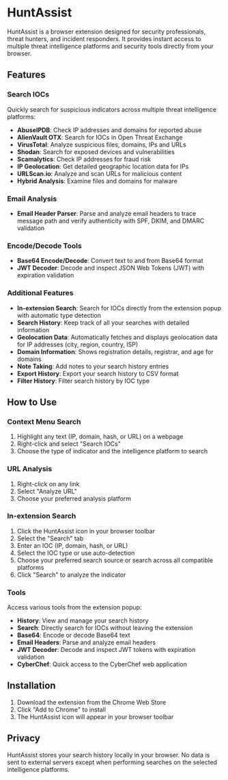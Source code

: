 # HuntAssist

HuntAssist is a browser extension designed for security professionals, threat hunters, and incident responders. It provides instant access to multiple threat intelligence platforms and security tools directly from your browser.

## Features

### Search IOCs
Quickly search for suspicious indicators across multiple threat intelligence platforms:
- **AbuseIPDB**: Check IP addresses and domains for reported abuse
- **AlienVault OTX**: Search for IOCs in Open Threat Exchange
- **VirusTotal**: Analyze suspicious files, domains, IPs and URLs
- **Shodan**: Search for exposed devices and vulnerabilities
- **Scamalytics**: Check IP addresses for fraud risk
- **IP Geolocation**: Get detailed geographic location data for IPs
- **URLScan.io**: Analyze and scan URLs for malicious content
- **Hybrid Analysis**: Examine files and domains for malware

### Email Analysis
- **Email Header Parser**: Parse and analyze email headers to trace message path and verify authenticity with SPF, DKIM, and DMARC validation

### Encode/Decode Tools
- **Base64 Encode/Decode**: Convert text to and from Base64 format
- **JWT Decoder**: Decode and inspect JSON Web Tokens (JWT) with expiration validation

### Additional Features
- **In-extension Search**: Search for IOCs directly from the extension popup with automatic type detection
- **Search History**: Keep track of all your searches with detailed information
- **Geolocation Data**: Automatically fetches and displays geolocation data for IP addresses (city, region, country, ISP)
- **Domain Information**: Shows registration details, registrar, and age for domains
- **Note Taking**: Add notes to your search history entries
- **Export History**: Export your search history to CSV format
- **Filter History**: Filter search history by IOC type 

## How to Use

### Context Menu Search
1. Highlight any text (IP, domain, hash, or URL) on a webpage
2. Right-click and select "Search IOCs"
3. Choose the type of indicator and the intelligence platform to search

### URL Analysis
1. Right-click on any link
2. Select "Analyze URL" 
3. Choose your preferred analysis platform

### In-extension Search
1. Click the HuntAssist icon in your browser toolbar
2. Select the "Search" tab
3. Enter an IOC (IP, domain, hash, or URL)
4. Select the IOC type or use auto-detection
5. Choose your preferred search source or search across all compatible platforms
6. Click "Search" to analyze the indicator

### Tools
Access various tools from the extension popup:
- **History**: View and manage your search history
- **Search**: Directly search for IOCs without leaving the extension
- **Base64**: Encode or decode Base64 text
- **Email Headers**: Parse and analyze email headers
- **JWT Decoder**: Decode and inspect JWT tokens with expiration validation
- **CyberChef**: Quick access to the CyberChef web application

## Installation

1. Download the extension from the Chrome Web Store
2. Click "Add to Chrome" to install
3. The HuntAssist icon will appear in your browser toolbar

## Privacy

HuntAssist stores your search history locally in your browser. No data is sent to external servers except when performing searches on the selected intelligence platforms.

